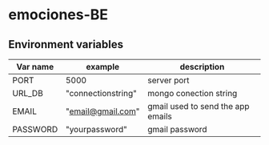 # emociones-BE

## Environment variables
|Var name | example          | description          |
|---------|------------------|----------------------|
|PORT     | 5000             |server port           |
|URL_DB   |"connectionstring"|mongo conection string|
|EMAIL    |"email@gmail.com" |gmail used to send the app emails|
|PASSWORD |"yourpassword"    |gmail password        |
